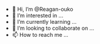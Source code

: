 - 👋 Hi, I’m @Reagan-ouko
- 👀 I’m interested in ...
- 🌱 I’m currently learning ...
- 💞️ I’m looking to collaborate on ...
- 📫 How to reach me ...

<!---
Reagan-ouko/Reagan-ouko is a ✨ special ✨ repository because its `README.md` (this file) appears on your GitHub profile.
You can click the Preview link to take a look at your changes.
--->
